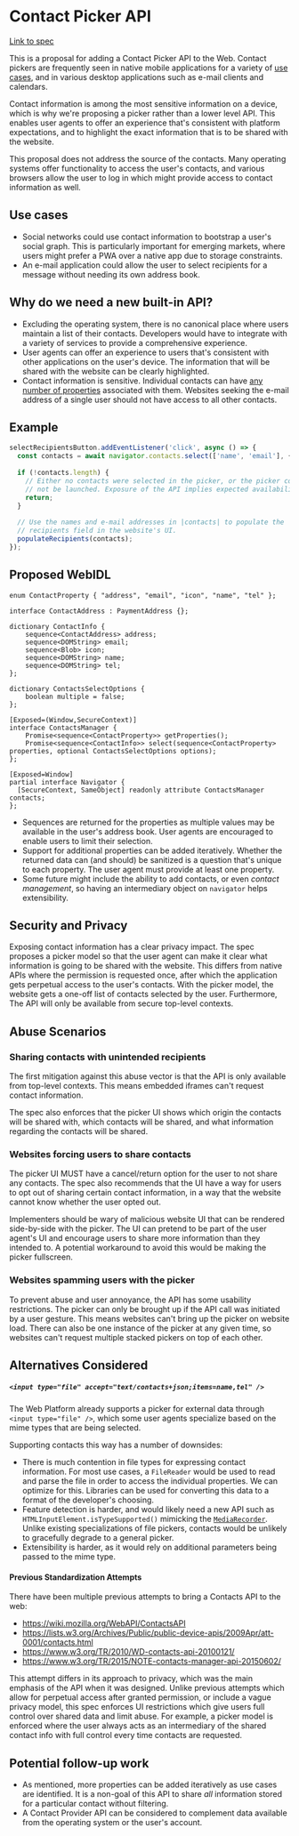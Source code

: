 # Contact Picker API

[Link to spec](https://wicg.github.io/contact-api/spec/)

This is a proposal for adding a Contact Picker API to the Web. Contact pickers are frequently seen in native mobile applications for a variety of [use cases](#use-cases), and in various desktop applications such as e-mail clients and calendars.

Contact information is among the most sensitive information on a device, which is why we're proposing a picker rather than a lower level API. This enables user agents to offer an experience that's consistent with platform expectations, and to highlight the exact information that is to be shared with the website.

This proposal does not address the source of the contacts. Many operating systems offer functionality to access the user's contacts, and various browsers allow the user to log in which might provide access to contact information as well.

## Use cases
  * Social networks could use contact information to bootstrap a user's social graph. This is particularly important for emerging markets, where users might prefer a PWA over a native app due to storage constraints.
  * An e-mail application could allow the user to select recipients for a message without needing its own address book.

## Why do we need a new built-in API?
  * Excluding the operating system, there is no canonical place where users maintain a list of their contacts. Developers would have to integrate with a variety of services to provide a comprehensive experience.
  * User agents can offer an experience to users that's consistent with other applications on the user's device. The information that will be shared with the website can be clearly highlighted.
  * Contact information is sensitive. Individual contacts can have [any number of properties](https://en.wikipedia.org/wiki/VCard#Properties) associated with them. Websites seeking the e-mail address of a single user should not have access to all other contacts.

## Example
```javascript
selectRecipientsButton.addEventListener('click', async () => {
  const contacts = await navigator.contacts.select(['name', 'email'], { multiple: true });
    
  if (!contacts.length) {
    // Either no contacts were selected in the picker, or the picker could
    // not be launched. Exposure of the API implies expected availability.
    return;
  }
  
  // Use the names and e-mail addresses in |contacts| to populate the
  // recipients field in the website's UI.
  populateRecipients(contacts);
});
```

## Proposed WebIDL
```WebIDL
enum ContactProperty { "address", "email", "icon", "name", "tel" };

interface ContactAddress : PaymentAddress {};

dictionary ContactInfo {
    sequence<ContactAddress> address;
    sequence<DOMString> email;
    sequence<Blob> icon;
    sequence<DOMString> name;
    sequence<DOMString> tel;
};

dictionary ContactsSelectOptions {
    boolean multiple = false;
};

[Exposed=(Window,SecureContext)]
interface ContactsManager {
    Promise<sequence<ContactProperty>> getProperties();
    Promise<sequence<ContactInfo>> select(sequence<ContactProperty> properties, optional ContactsSelectOptions options);
};

[Exposed=Window]
partial interface Navigator {
  [SecureContext, SameObject] readonly attribute ContactsManager contacts;
};
```

  * Sequences are returned for the properties as multiple values may be available in the user's address book. User agents are encouraged to enable users to limit their selection.
  * Support for additional properties can be added iteratively. Whether the returned data can (and should) be sanitized is a question that's unique to each property. The user agent must provide at least one property.
  * Some future might include the ability to add contacts, or even _contact management_, so having an intermediary object on `navigator` helps extensibility.

## Security and Privacy
Exposing contact information has a clear privacy impact. The spec proposes a picker model so that the user agent can make it clear what information is going to be shared with the website. This differs from native APIs where the permission is requested once, after which the application gets perpetual access to the user's contacts. With the picker model, the website gets a one-off list of contacts selected by the user. Furthermore, The API will only be available from secure top-level contexts.

## Abuse Scenarios

### Sharing contacts with unintended recipients
The first mitigation against this abuse vector is that the API is only available from top-level contexts. This means embedded iframes can't request contact information.

The spec also enforces that the picker UI shows which origin the contacts will be shared with, which contacts will be shared, and what information regarding the contacts will be shared. 

### Websites forcing users to share contacts
The picker UI MUST have a cancel/return option for the user to not share any contacts. The spec also recommends that the UI have a way for users to opt out of sharing certain contact information, in a way that the website cannot know whether the user opted out.

Implementers should be wary of malicious website UI that can be rendered side-by-side with the picker. The UI can pretend to be part of the user agent's UI and encourage users to share more information than they intended to. A potential workaround to avoid this would be making the picker fullscreen.

### Websites spamming users with the picker
To prevent abuse and user annoyance, the API has some usability restrictions. The picker can only be brought up if the API call was initiated by a user gesture. This means websites can't bring up the picker on website load. There can also be one instance of the picker at any given time, so websites can't request multiple stacked pickers on top of each other. 

## Alternatives Considered

##### `<input type="file" accept="text/contacts+json;items=name,tel" />`
The Web Platform already supports a picker for external data through `<input type="file" />`, which some user agents specialize based on the mime types that are being selected.

Supporting contacts this way has a number of downsides:
  * There is much contention in file types for expressing contact information. For most use cases, a `FileReader` would be used to read and parse the file in order to access the individual properties. We can optimize for this. Libraries can be used for converting this data to a format of the developer's choosing.
  * Feature detection is harder, and would likely need a new API such as `HTMLInputElement.isTypeSupported()` mimicking the [`MediaRecorder`](https://www.w3.org/TR/mediastream-recording/#dom-mediarecorder-istypesupported). Unlike existing specializations of file pickers, contacts would be unlikely to gracefully degrade to a general picker.
  * Extensibility is harder, as it would rely on additional parameters being passed to the mime type.

#### Previous Standardization Attempts
There have been multiple previous attempts to bring a Contacts API to the web:
  * https://wiki.mozilla.org/WebAPI/ContactsAPI
  * https://lists.w3.org/Archives/Public/public-device-apis/2009Apr/att-0001/contacts.html
  * https://www.w3.org/TR/2010/WD-contacts-api-20100121/
  * https://www.w3.org/TR/2015/NOTE-contacts-manager-api-20150602/

This attempt differs in its approach to privacy, which was the main emphasis of the API when it was designed. Unlike previous attempts which allow for perpetual access after granted permission, or include a vague privacy model, this spec enforces UI restrictions which give users full control over shared data and limit abuse. For example, a picker model is enforced where the user always acts as an intermediary of the shared contact info with full control every time contacts are requested.

## Potential follow-up work
  * As mentioned, more properties can be added iteratively as use cases are identified. It is a non-goal of this API to share _all_ information stored for a particular contact without filtering.
  * A Contact Provider API can be considered to complement data available from the operating system or the user's account.
